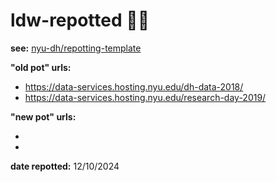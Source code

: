 # ldw-repotted 🌱🍯

**see:** [nyu-dh/repotting-template](https://github.com/nyu-dh/repotting-template/)

**"old pot" urls:**

- https://data-services.hosting.nyu.edu/dh-data-2018/
- https://data-services.hosting.nyu.edu/research-day-2019/

**"new pot" urls:**

-
-

**date repotted:** 12/10/2024
